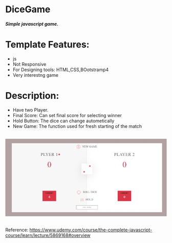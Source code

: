 # DiceGame
##### Simple javascript game.
# Template Features:
- js
- Not Responsive
- For Designing tools: HTML,CSS,BOotstramp4
- Very interestng game

# Description:
- Have two Player.
- Final Score: Can set final score for selecting winner
- Hold Button: The dice can change autometically
- New Game: The function used for fresh starting of the match
<br></br>

![](game.png)
<br></br>

Reference: https://www.udemy.com/course/the-complete-javascript-course/learn/lecture/5869168#overview
